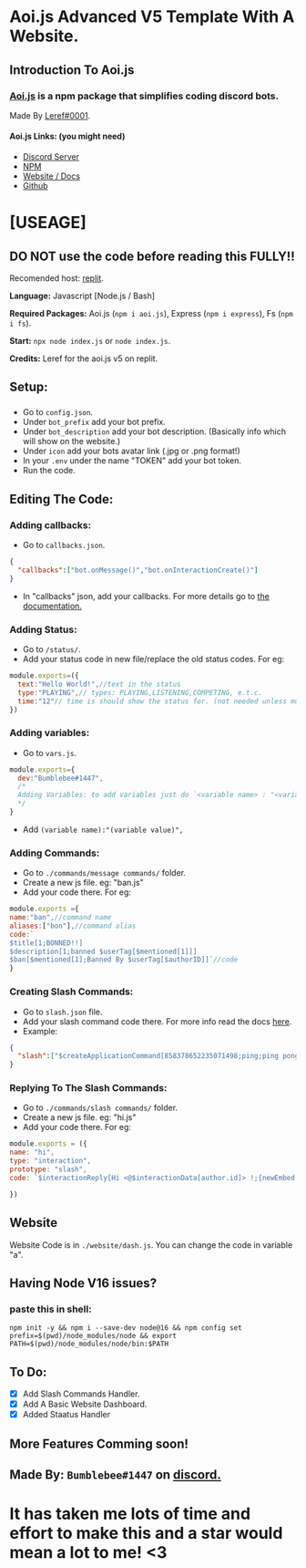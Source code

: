 # Aoi.js Advanced V5 Template With A Website.
## Introduction To Aoi.js
### [Aoi.js](https://www.npmjs.com/package/aoi.js) is a npm package that simplifies coding discord bots. 

Made By [Leref#0001](https://discord.com/users/608358453580136499).


#### **Aoi.js Links:** (you might need)
- [Discord Server](https://discord.gg/9nPxvZT59D)
- [NPM](https://www.npmjs.com/package/aoi.js)
- [Website / Docs](https://aoi.js.org/)
- [Github](https://github.com/AkaruiDevelopment/aoi.js)

# **[USEAGE]**




## DO NOT use the code before reading this FULLY!!

Recomended host: [replit](https://replit.com).

**Language:** Javascript [Node.js / Bash]

**Required Packages:** Aoi.js (`npm i aoi.js`), Express (`npm i express`), Fs (`npm i fs`).

**Start:** `npx node index.js` or `node index.js`.


**Credits:** Leref for the aoi.js v5 on replit.


## Setup:
###
- Go to `config.json`. 
- Under `bot_prefix` add your bot prefix.
- Under `bot_description` add your bot description. (Basically info which will show on the website.)
- Under `icon` add your bots avatar link (.jpg or .png format!)
- In your `.env` under the name "TOKEN" add your bot token.
- Run the code.
## Editing The Code:
### Adding callbacks:
- Go to `callbacks.json`.
```json
{
  "callbacks":["bot.onMessage()","bot.onInteractionCreate()"]
}
```
- In "callbacks" json, add your callbacks. For more details go to [the documentation.](https://aoi.leref.ga/v/aoi.js-v5/callbacks)

### Adding Status:
- Go to `/status/`.
- Add your status code in new file/replace the old status codes. For eg:
```js
module.exports=({
  text:"Hello World!",//text in the status
  type:"PLAYING",// types: PLAYING,LISTENING,COMPETING, e.t.c.
  time:"12"// time is should show the status for. (not needed unless multiple statuses are being used.)
})
```

### Adding variables:
- Go to `vars.js`.
```js
module.exports={
  dev:"Bumblebee#1447",
  /*
  Adding Variables: to add variables just do `<variable name> : "<variable value>",`
  */
}
```
- Add `(variable name):"(variable value)",`
### Adding Commands:
- Go to `./commands/message commands/` folder.
- Create a new js file. eg: "ban.js"
- Add your code there. For eg:
```js
module.exports ={
name:"ban",//command name
aliases:["bon"],//command alias
code:`
$title[1;BONNED!!]
$description[1;banned $userTag[$mentioned[1]]]
$ban[$mentioned[1];Banned By $userTag[$authorID]]`//code
}

```
### Creating Slash Commands:
- Go to `slash.json` file.
- Add your slash command code there. For more info read the docs [here](https://aoi.leref.ga/v/aoi.js-v5/guide/advanced-guides/slash-commands).
- Example:
```json
{
  "slash":["$createApplicationCommand[858378652235071498;ping;ping pong ding dong🏓;true]","$createApplicationCommand[858378652235071498;hi;Say hi!;true]"]
}
```
### Replying To The Slash Commands:
- Go to `./commands/slash commands/` folder.
- Create a new js file. eg: "hi.js"
- Add your code there. For eg:
```js
module.exports = ({
name: "hi",
type: "interaction",
prototype: "slash",
code: `$interactionReply[Hi <@$interactionData[author.id]> !;{newEmbed:{title:Hello!}{description:Hey man! Wassup?!}}]`

})

```

## Website
Website Code is in `./website/dash.js`.
You can change the code in variable "a".
## Having Node V16 issues? 
### paste this in shell:
```
npm init -y && npm i --save-dev node@16 && npm config set prefix=$(pwd)/node_modules/node && export PATH=$(pwd)/node_modules/node/bin:$PATH

```
## To Do:
- [X] Add Slash Commands Handler.
- [X] Add A Basic Website Dashboard.
- [X] Added Staatus Handler
## More Features Comming soon!
## Made By: `Bumblebee#1447` on [discord.](https://discord.com/users/818377414367379487)
# It has taken me lots of time and effort to make this and a star would mean a lot to me! <3

